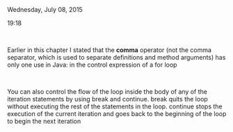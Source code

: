  

Wednesday, July 08, 2015

19:18

 

Earlier in this chapter I stated that the **comma** operator (not the
comma separator, which is used to separate definitions and method
arguments) has only one use in Java: in the control expression of a for
loop

 

You can also control the flow of the loop inside the body of any of the
iteration statements by using break and continue. break quits the loop
without executing the rest of the statements in the loop. continue stops
the execution of the current iteration and goes back to the beginning of
the loop to begin the next iteration
